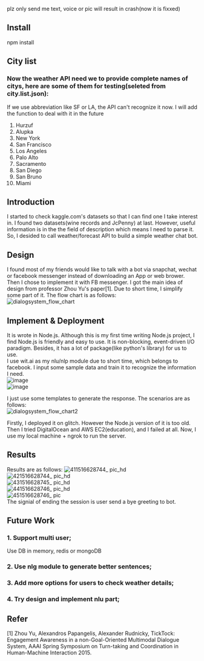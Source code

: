 
plz only send me text, voice or pic will result in crash(now it is fixxed)
## Install
npm install

## City list
### Now the weather API need we to provide complete names of citys, here are some of them for testing(seleted from city.list.json):
If we use abbreviation like SF or LA, the API can't recognize it now. I will add the function to deal with it in the future</br>
1. Hurzuf</br>
2. Alupka</br>
3. New York</br>
4. San Francisco</br>
5. Los Angeles</br>
6. Palo Alto</br>
7. Sacramento</br>
8. San Diego</br>
9. San Bruno</br>
10. Miami</br>

## Introduction
I started to check kaggle.com's datasets so that I can find one I take interest in. I found two datasets(wine records and JcPenny) at last. However, useful information is in the the field of description which means I need to parse it.</br>
So, I desided to call weather/forecast API to build a simple weather chat bot.</br>

## Design
I found most of my friends would like to talk with a bot via snapchat, wechat or facebook messenger instead of downloading an App or web brower. Then I chose to implement it with FB messenger.
I got the main idea of design from professor Zhou Yu's paper[1]. Due to short time, I simplify some part of it. The flow chart is as follows:</br>
![dialogsystem_flow_chart](https://user-images.githubusercontent.com/21259611/35221216-36b73692-ff2e-11e7-9acf-028526952476.png)</br>

## Implement & Deployment
It is wrote in Node.js. Although this is my first time writing Node.js project, I find Node.js is friendly and easy to use. It is non-blocking, event-driven I/O paradigm. Besides, it has a lot of package(like python's library) for us to use.</br>
I use wit.ai as my nlu/nlp module due to short time, which belongs to facebook. I input some sample data and train it to recognize the information I need.</br>
![image](https://user-images.githubusercontent.com/21259611/35221914-dd1993fc-ff30-11e7-9932-427e7bee8e86.png)</br>
![image](https://user-images.githubusercontent.com/21259611/35221977-1ba485be-ff31-11e7-9a4b-9aa08bfb13f9.png)</br>

I just use some templates to generate the response. The scenarios are as follows:</br>
![dialogsystem_flow_chart2](https://user-images.githubusercontent.com/21259611/35222850-2728bd94-ff34-11e7-806d-3e4e2e52c5b8.png)</br>

Firstly, I deployed it on glitch. However the Node.js version of it is too old. Then I tried DigitalOcean and AWS EC2(education), and I failed at all. Now, I use my local machine + ngrok to run the server.</br>
## Results
Results are as follows:
![411516628744_ pic_hd](https://user-images.githubusercontent.com/21259611/35223801-9019e7c6-ff37-11e7-9d91-63c76f8d534f.jpg)</br>
![421516628744_ pic_hd](https://user-images.githubusercontent.com/21259611/35223803-906c6b72-ff37-11e7-9327-65905cf5fa57.jpg)</br>
![431516628745_ pic_hd](https://user-images.githubusercontent.com/21259611/35223804-92f40562-ff37-11e7-93d6-28107f80ba52.jpg)</br>
![441516628746_ pic_hd](https://user-images.githubusercontent.com/21259611/35223808-95f1d820-ff37-11e7-85e8-003613565123.jpg)</br>
![451516628746_ pic](https://user-images.githubusercontent.com/21259611/35223812-9833413c-ff37-11e7-8dcf-336156ec46f5.jpg)</br>
The signial of ending the session is user send a bye greeting to bot.</br>
## Future Work
### 1. Support multi user;
  Use DB in memory, redis or mongoDB</br>

### 2. Use nlg module to generate better sentences;

### 3. Add more options for users to check weather details;

### 4.  Try design and implement nlu part;

## Refer
[1] Zhou Yu, Alexandros Papangelis, Alexander Rudnicky, TickTock: Engagement Awareness in a non-Goal-Oriented Multimodal Dialogue System, AAAI Spring Symposium on Turn-taking and Coordination in Human-Machine Interaction 2015.
